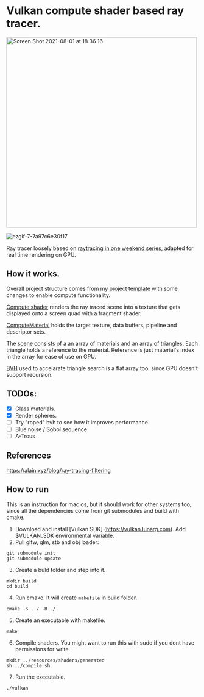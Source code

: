 # Vulkan compute shader based ray tracer.

<img width="500" alt="Screen Shot 2021-08-01 at 18 36 16" src="https://user-images.githubusercontent.com/44236259/127766493-e2402bde-48ca-462a-8110-d849151e9d18.png">

![ezgif-7-7a97c6e30f17](https://user-images.githubusercontent.com/44236259/127881165-f86d19b0-65f0-4b07-81e6-2ff1b92eea1e.gif)

Ray tracer loosely based on [raytracing in one weekend series](https://raytracing.github.io), adapted for real time rendering on GPU.

## How it works.

Overall project structure comes from my [project template](https://github.com/grigoryoskin/vulkan-project-starter) with some changes to enable compute functionality.

[Compute shader](https://github.com/grigoryoskin/vulkan-compute-ray-tracing/blob/master/resources/shaders/source/ray-trace-compute.comp) renders the ray traced scene into a texture that gets displayed onto a screen quad with a fragment shader.

[ComputeMaterial](https://github.com/grigoryoskin/vulkan-compute-ray-tracing/blob/master/src/main.cpp#L121) holds the target texture, data buffers, pipeline and descriptor sets.

The [scene](https://github.com/grigoryoskin/vulkan-compute-ray-tracing/blob/master/src/compute/RtScene.h) consists of a an array of materials and an array of triangles. Each triangle holds a reference to the material. Reference is just material's index in the array for ease of use on GPU.

[BVH](https://github.com/grigoryoskin/vulkan-compute-ray-tracing/blob/master/src/compute/Bvh.h) used to accelarate triangle search is a flat array too, since GPU doesn't support recursion.

## TODOs:

- [x] Glass materials.
- [x] Render spheres.
- [ ] Try "roped" bvh to see how it improves performance.
- [ ] Blue noise / Sobol sequence
- [ ] A-Trous

## References

https://alain.xyz/blog/ray-tracing-filtering

## How to run

This is an instruction for mac os, but it should work for other systems too, since all the dependencies come from git submodules and build with cmake.

1. Download and install [Vulkan SDK] (https://vulkan.lunarg.com). Add $VULKAN_SDK environmental variable.
2. Pull glfw, glm, stb and obj loader:

```
git submodule init
git submodule update
```

3. Create a buld folder and step into it.

```
mkdir build
cd build
```

4. Run cmake. It will create `makefile` in build folder.

```
cmake -S ../ -B ./
```

5. Create an executable with makefile.

```
make
```

6. Compile shaders. You might want to run this with sudo if you dont have permissions for write.

```
mkdir ../resources/shaders/generated
sh ../compile.sh
```

7. Run the executable.

```
./vulkan
```

